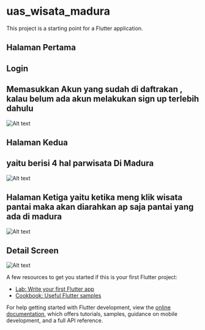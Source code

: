 # uas_wisata_madura


This project is a starting point for a Flutter application.

## Halaman Pertama
## Login
## Memasukkan Akun yang sudah di daftrakan , kalau belum ada akun melakukan sign up terlebih dahulu

![Alt text](image.png)

## Halaman Kedua
## yaitu berisi 4 hal parwisata Di Madura
![Alt text](image-1.png)

## Halaman Ketiga yaitu ketika meng klik wisata pantai maka akan diarahkan ap saja pantai yang ada di madura

![Alt text](image-2.png)
## Detail Screen
![Alt text](image-3.png)

A few resources to get you started if this is your first Flutter project:

- [Lab: Write your first Flutter app](https://docs.flutter.dev/get-started/codelab)
- [Cookbook: Useful Flutter samples](https://docs.flutter.dev/cookbook)

For help getting started with Flutter development, view the
[online documentation](https://docs.flutter.dev/), which offers tutorials,
samples, guidance on mobile development, and a full API reference.
